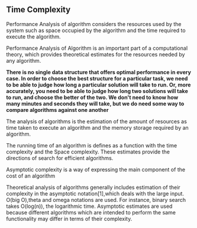 ## Time Complexity

Performance Analysis of algorithm considers the resources used by the system such as space occupied by the algorithm and the time required to execute the algorithm.

Performance Analysis of Algorithm is an important part of a computational theory, which provides theoretical estimates for the resources needed by any algorithm.


**There is no single data structure that offers optimal performance in every case. In order to choose the best structure for a particular task, we need to be able to judge how long a particular solution will take to run. Or, more accurately, you need to be able to judge how long two solutions will take to run, and choose the better of the two. We don't need to know how many minutes and seconds they will take, but we do need some way to compare algorithms against one another**

The analysis of algorithms is the estimation of the amount of resources as time taken to execute an algorithm and the memory storage required by an algorithm.

The running time of an algorithm is defines as a function with the time complexity and the Space complexity. These estimates provide the directions of search for efficient algorithms. 

Asymptotic complexity is a way of expressing the main component of the cost of an algorithm

Theoretical analysis of algorithms generally includes estimation of their complexity in the asymptotic notation[1],which deals with the large input. O(big O),theta and omega notations are used. For instance, binary search takes O(log(n)), the logarithmic time. Asymptotic estimates are used because different algorithms which are intended to perform the same functionality may differ in terms of their complexity.
